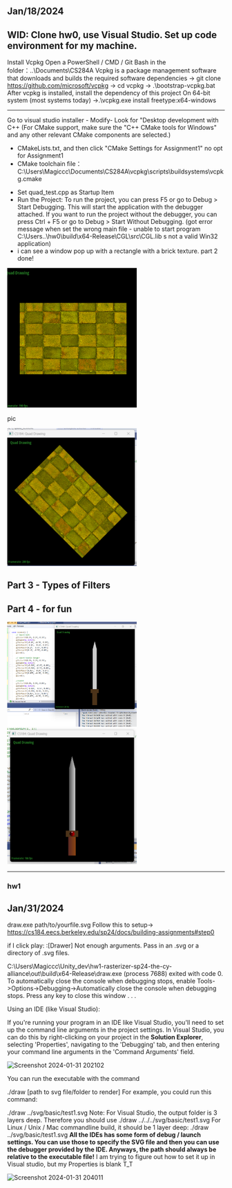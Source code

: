 ## Jan/18/2024
WID: Clone hw0, use Visual Studio. Set up code environment for my machine.
----
Install Vcpkg
Open a PowerShell / CMD / Git Bash in the folder：..\Documents\CS284A
Vcpkg is a package management software that downloads and builds the required software dependencies
-> git clone https://github.com/microsoft/vcpkg
-> cd vcpkg 
-> .\bootstrap-vcpkg.bat
After vcpkg is installed, install the dependency of this project
On 64-bit system (most systems today) 
->.\vcpkg.exe install freetype:x64-windows
<!--vcpkg package management program version 2024-01-11-710a3116bbd615864eef5f9010af178034cb9b44-->
----
Go to visual studio installer - Modify- Look for "Desktop development with C++
(For CMake support, make sure the "C++ CMake tools for Windows" and any other relevant CMake components are selected.)
- CMakeLists.txt, and then click "CMake Settings for Assignment1" no opt for Assignment1
- CMake toolchain file： C:\Users\Magiccc\Documents\CS284A\vcpkg\scripts\buildsystems\vcpkg.cmake
<!--我遇到一个问题就是我的build里没有build all 选项，原因在我的CMake setting里左侧configurations里不光有x64-Release，还加了一个x64-Debug，删除之后就能正常的build all了：）-->
- Set quad_test.cpp as Startup Item 
- Run the Project: To run the project, you can press F5 or go to Debug > Start Debugging. This will start the application with the debugger attached.
If you want to run the project without the debugger, you can press Ctrl + F5 or go to Debug > Start Without Debugging.
(got error message when set the wrong main file - unable to start program C:\Users\..\hw0\build\x64-Release\CGL\src\CGL.lib s not a valid Win32 application)
- i can see a window pop up with a rectangle with a brick texture.
part 2 done!

<img src="/images/w1_quad.png" alt="w1_quad" width="300"/>

<p>pic</p>
<img src="/images/w1_rotate_quad.png" alt="w1_rotate_quad" width="300"/>

<h2>Part 3 - Types of Filters</h2>
<h2>Part 4 - for fun</h2>

<img src="/images/w1_sword_1.png" alt="w1_sword_1" width="300"/> 

<img src="/images/w1_sword_2.png" alt="w1_sword_2" width="300"/>

----
### hw1
## Jan/31/2024
draw.exe path/to/yourfile.svg
Follow this to setup-> https://cs184.eecs.berkeley.edu/sp24/docs/building-assignments#step0

if I click play: :[Drawer] Not enough arguments. Pass in an .svg or a directory of .svg files.

C:\Users\Magiccc\Unity_dev\hw1-rasterizer-sp24-the-cy-alliance\out\build\x64-Release\draw.exe (process 7688) exited with code 0.
To automatically close the console when debugging stops, enable Tools->Options->Debugging->Automatically close the console when debugging stops.
Press any key to close this window . . .

Using an IDE (like Visual Studio):

If you're running your program in an IDE like Visual Studio, you'll need to set up the command line arguments in the project settings.
In Visual Studio, you can do this by right-clicking on your project in the **Solution Explorer**, selecting 'Properties', navigating to the 'Debugging' tab, and then entering your command line arguments in the 'Command Arguments' field.

![Screenshot 2024-01-31 202102](https://github.com/YuntingZh/CS284A/assets/100269093/9af3c005-3c2d-42e1-a4ac-a27f58d6d3f0)

You can run the executable with the command

./draw [path to svg file/folder to render]
For example, you could run this command:

./draw ../svg/basic/test1.svg
Note: For Visual Studio, the output folder is 3 layers deep. Therefore you should use ./draw ../../../svg/basic/test1.svg For Linux / Unix / Mac commandline build, it should be 1 layer deep: ./draw ../svg/basic/test1.svg **All the IDEs has some form of debug / launch settings. You can use those to specify the SVG file and then you can use the debugger provided by the IDE. Anyways, the path should always be relative to the executable file!**
I am trying to figure out how to set it up in Visual studio, but my Properties is blank T_T

![Screenshot 2024-01-31 204011](https://github.com/YuntingZh/CS284A/assets/100269093/40ceedb0-afd0-4261-a6b6-0c1ffae8cb81)

